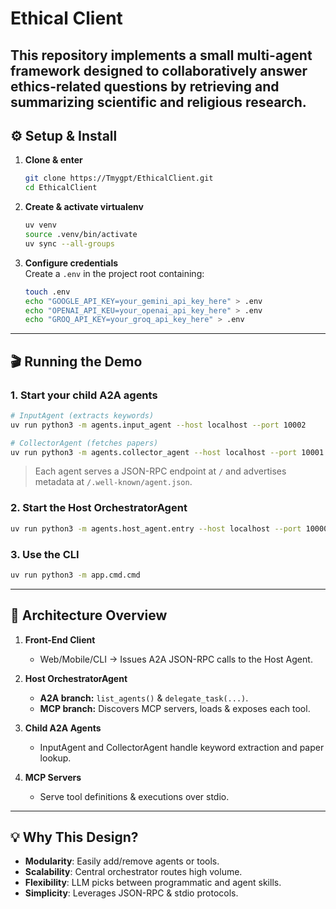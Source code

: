 # Ethical Client

This repository implements a small multi-agent framework designed to collaboratively answer ethics-related questions by retrieving and summarizing scientific and religious research.
---

## ⚙️ Setup & Install

1. **Clone & enter**  
   ```bash
   git clone https://Tmygpt/EthicalClient.git
   cd EthicalClient
   ```

2. **Create & activate virtualenv**  
   ```bash
   uv venv
   source .venv/bin/activate
   uv sync --all-groups
   ```

3. **Configure credentials**  
   Create a `.env` in the project root containing:  
   ```bash
   touch .env
   echo "GOOGLE_API_KEY=your_gemini_api_key_here" > .env
   echo "OPENAI_API_KEU=your_openai_api_key_here" > .env
   echo "GROQ_API_KEY=your_groq_api_key_here" > .env
   ```

---

## 🎬 Running the Demo

### 1. Start your child A2A agents

```bash
# InputAgent (extracts keywords)
uv run python3 -m agents.input_agent --host localhost --port 10002

# CollectorAgent (fetches papers)
uv run python3 -m agents.collector_agent --host localhost --port 10001
```

> Each agent serves a JSON-RPC endpoint at `/` and advertises metadata at `/.well-known/agent.json`.

### 2. Start the Host OrchestratorAgent

```bash
uv run python3 -m agents.host_agent.entry --host localhost --port 10000
```

### 3. Use the CLI

```bash
uv run python3 -m app.cmd.cmd
```
---

## 📖 Architecture Overview

1. **Front-End Client**  
   - Web/Mobile/CLI → Issues A2A JSON-RPC calls to the Host Agent.

2. **Host OrchestratorAgent**  
   - **A2A branch:** `list_agents()` & `delegate_task(...)`.  
   - **MCP branch:** Discovers MCP servers, loads & exposes each tool.

3. **Child A2A Agents**
   - InputAgent and CollectorAgent handle keyword extraction and paper lookup.

4. **MCP Servers**  
   - Serve tool definitions & executions over stdio.

---

## 💡 Why This Design?

- **Modularity**: Easily add/remove agents or tools.  
- **Scalability**: Central orchestrator routes high volume.  
- **Flexibility**: LLM picks between programmatic and agent skills.  
- **Simplicity**: Leverages JSON-RPC & stdio protocols.
